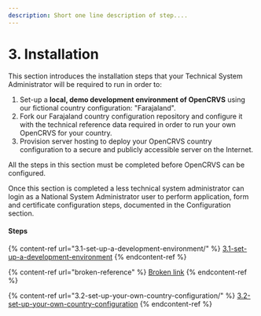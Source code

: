 ```yaml
---
description: Short one line description of step....
---
```


# 3. Installation

This section introduces the installation steps that your Technical System Administrator will be required to run in order to:

1. Set-up a **local, demo development environment of OpenCRVS** using our fictional country configuration: "Farajaland".
2. Fork our Farajaland country configuration repository and configure it with the technical reference data required in order to run your own OpenCRVS for your country.
3. Provision server hosting to deploy your OpenCRVS country configuration to a secure and publicly accessible server on the Internet.

All the steps in this section must be completed before OpenCRVS can be configured.

Once this section is completed a less technical system administrator can login as a National System Administrator user to perform application, form and certificate configuration steps, documented in the Configuration section.&#x20;



#### Steps

{% content-ref url="3.1-set-up-a-development-environment/" %}
[3.1-set-up-a-development-environment](3.1-set-up-a-development-environment/)
{% endcontent-ref %}

{% content-ref url="broken-reference" %}
[Broken link](broken-reference)
{% endcontent-ref %}

{% content-ref url="3.2-set-up-your-own-country-configuration/" %}
[3.2-set-up-your-own-country-configuration](3.2-set-up-your-own-country-configuration/)
{% endcontent-ref %}





